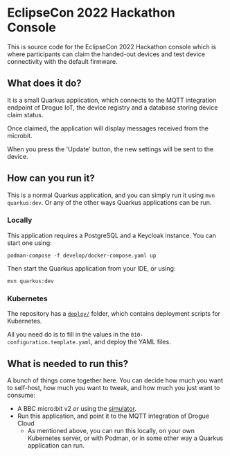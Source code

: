 # EclipseCon 2022 Hackathon Console

This is source code for the EclipseCon 2022 Hackathon console which is where participants can claim the handed-out devices and test device connectivity with the default firmware.

## What does it do?

It is a small Quarkus application, which connects to the MQTT integration endpoint of Drogue IoT, the device registry and a database storing device claim status.

Once claimed, the application will display messages received from the microbit.

When you press the 'Update' button, the new settings will be sent to the device.

## How can you run it?

This is a normal Quarkus application, and you can simply run it using `mvn quarkus:dev`. Or any of the other ways
Quarkus applications can be run.

### Locally

This application requires a PostgreSQL and a Keycloak instance. You can start one using:

```shell
podman-compose -f develop/docker-compose.yaml up
```

Then start the Quarkus application from your IDE, or using:

```shell
mvn quarkus:dev
```

### Kubernetes

The repository has a [`deploy/`](/deploy) folder, which contains deployment scripts for Kubernetes.

All you need do is to fill in the values in the `010-configuration.template.yaml`, and deploy the YAML files.

## What is needed to run this?

A bunch of things come together here. You can decide how much you want to self-host, how much you want to tweak, and how
much you just want to consume:

* A BBC micro:bit v2 _or_ using the [simulator](https://github.com/Eclipse-IoT/eclipsecon-2022-hackathon).
* Run this application, and point it to the MQTT integration of Drogue Cloud
    * As mentioned above, you can run this locally, on your own Kubernetes server, or with Podman, or in some other way
      a Quarkus application can run.
